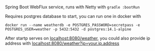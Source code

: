 Spring Boot WebFlux service, runs with Netty with `gradle :bootRun`

Requires postgres database to start, you can run one in docker with
```
docker run --name weatherdb -e POSTGRES_PASSWORD=secretpass -e POSTGRES_USER=weather -p 5432:5432 -d postgres:14.1-alpine
```

After startp serves on [localhost:8080/weather](http://localhost:8080/weather), 
you could also provide ip address with 
[localhost:8080/weather?ip=your.ip.address](http://localhost:8080/weather?ip=8.8.8.8)